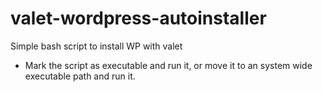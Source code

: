 # valet-wordpress-autoinstaller
Simple bash script to install WP with valet

- Mark the script as executable and run it, or move it to an system wide executable path and run it.
